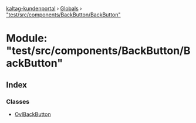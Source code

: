 [kaltag-kundenportal](../README.md) › [Globals](../globals.md) › ["test/src/components/BackButton/BackButton"](_test_src_components_backbutton_backbutton_.md)

# Module: "test/src/components/BackButton/BackButton"

## Index

### Classes

* [OvlBackButton](../classes/_test_src_components_backbutton_backbutton_.ovlbackbutton.md)
